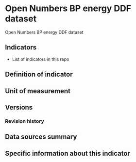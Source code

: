 # Open Numbers BP energy DDF dataset

Open Numbers BP energy DDF dataset

## Indicators

- List of indicators in this repo

## Definition of indicator


## Unit of measurement


## Versions


### Revision history


## Data sources summary


## Specific information about this indicator

